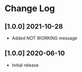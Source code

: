 # Change Log

## [1.0.0] 2021-10-28
- Added NOT WORKING message


## [1.0.0] 2020-06-10
- Initial release
